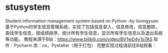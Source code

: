 # stusystem
Student information management system based on Python -by lovingyuan
基于Python的学生信息管理系统，实现了包括信息录入，信息修改，信息删除，查找学生信息，按成绩排序，统计所有学生信息，显示所有学生信息以及退出系统等功能。
教程来源于B站：https://www.bilibili.com/video/BV1wD4y1o7AS
软件：Pycharm
库：os，Pystaller（用于打包）
完整实现过程请前往B站观看：
